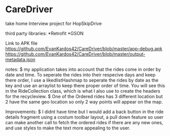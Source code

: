 # CareDriver
take home Interview project for HopSkipDrive

third party libraries:
  *Retrofit
  *GSON
  
Link to APK file
 https://github.com/EvanKardos42/CareDriver/blob/master/app-debug.apk
 https://github.com/EvanKardos42/CareDriver/blob/master/output-metadata.json
 
 notes:
    $ my application takes into account that the rides come in order by date and time.
    To seperate the rides into their respecive days and keep there order, I use a 
    likedlistHashmap to seperate the rides by date as the key and use an arraylist to keep
    there proper order of time. 
    You will see this in the RideCollection class, which is what I also use to create the headers
    for the recycleview.
    $ One of the Ordered rides has 3 different location but 2 have the same geo location so only 2 way points will appear on the map.
    
  
  Improvements:
   $ I didnt have time but I would add a back button in the ride details fragment using a costum toolbar layout,
   a pull down feature so user can make another call to fetch the ordered rides if there are any new ones, and 
   use styles to make the text more appealing to the user.
   
    
  
